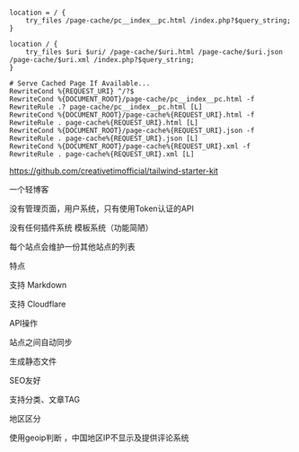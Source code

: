 ~~~

location = / {
    try_files /page-cache/pc__index__pc.html /index.php?$query_string;
}

location / {
    try_files $uri $uri/ /page-cache/$uri.html /page-cache/$uri.json /page-cache/$uri.xml /index.php?$query_string;
}

# Serve Cached Page If Available...
RewriteCond %{REQUEST_URI} ^/?$
RewriteCond %{DOCUMENT_ROOT}/page-cache/pc__index__pc.html -f
RewriteRule .? page-cache/pc__index__pc.html [L]
RewriteCond %{DOCUMENT_ROOT}/page-cache%{REQUEST_URI}.html -f
RewriteRule . page-cache%{REQUEST_URI}.html [L]
RewriteCond %{DOCUMENT_ROOT}/page-cache%{REQUEST_URI}.json -f
RewriteRule . page-cache%{REQUEST_URI}.json [L]
RewriteCond %{DOCUMENT_ROOT}/page-cache%{REQUEST_URI}.xml -f
RewriteRule . page-cache%{REQUEST_URI}.xml [L]

~~~

https://github.com/creativetimofficial/tailwind-starter-kit

一个轻博客

没有管理页面，用户系统，只有使用Token认证的API

没有任何插件系统 模板系统（功能简陋）


每个站点会维护一份其他站点的列表

特点

支持 Markdown

支持 Cloudflare

API操作

站点之间自动同步

生成静态文件

SEO友好

支持分类、文章TAG


地区区分

使用geoip判断 ，中国地区IP不显示及提供评论系统
